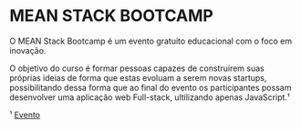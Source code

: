 # MEAN STACK BOOTCAMP

O MEAN Stack Bootcamp é um evento gratuito educacional com o foco em inovação.

O objetivo do curso é formar pessoas capazes de construírem suas próprias ideias de forma que estas evoluam a serem novas startups, possibilitando dessa forma que ao final do evento os participantes possam desenvolver uma aplicação web Full-stack, ultilizando apenas JavaScript.¹

¹ [Evento](//www.facebook.com/events/168834263512867)
